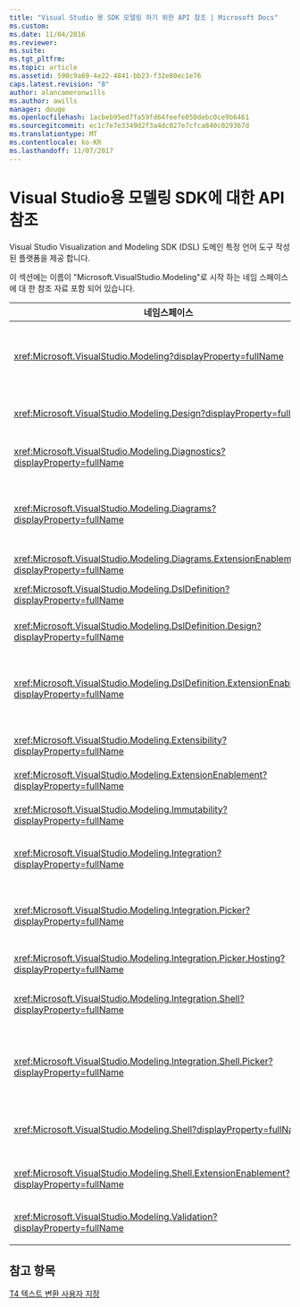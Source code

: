 ```yaml
---
title: "Visual Studio 용 SDK 모델링 하기 위한 API 참조 | Microsoft Docs"
ms.custom: 
ms.date: 11/04/2016
ms.reviewer: 
ms.suite: 
ms.tgt_pltfrm: 
ms.topic: article
ms.assetid: 590c9a69-4e22-4841-bb23-f32e80ec1e76
caps.latest.revision: "8"
author: alancameronwills
ms.author: awills
manager: douge
ms.openlocfilehash: 1acbeb95ed7fa59fd64feefe050debc0ce9b6461
ms.sourcegitcommit: ec1c7e7e3349d2f3a4dc027e7cfca840c029367d
ms.translationtype: MT
ms.contentlocale: ko-KR
ms.lasthandoff: 11/07/2017
---
```

# <a name="api-reference-for-modeling-sdk-for-visual-studio"></a>Visual Studio용 모델링 SDK에 대한 API 참조
Visual Studio Visualization and Modeling SDK (DSL) 도메인 특정 언어 도구 작성 된 플랫폼을 제공 합니다.  
  
 이 섹션에는 이름이 "Microsoft.VisualStudio.Modeling"로 시작 하는 네임 스페이스에 대 한 참조 자료 포함 되어 있습니다.  
  
|네임스페이스|콘텐츠|  
|---------------|-------------|  
|<xref:Microsoft.VisualStudio.Modeling?displayProperty=fullName>|DSL에서 정의 하는 모든 도메인 클래스의 기본 클래스는 ModelElement 같은 클래스입니다.|  
|<xref:Microsoft.VisualStudio.Modeling.Design?displayProperty=fullName>|DSL 정의의 일부를 구성 하는 클래스입니다.|  
|<xref:Microsoft.VisualStudio.Modeling.Diagnostics?displayProperty=fullName>|모델 저장소 뷰어 및 성능 측정 도구입니다.|  
|<xref:Microsoft.VisualStudio.Modeling.Diagrams?displayProperty=fullName>|DSL에서 정의 하는 모든 셰이프에의 기본 클래스인 ShapeElement 같은 클래스입니다.|  
|<xref:Microsoft.VisualStudio.Modeling.Diagrams.ExtensionEnablement?displayProperty=fullName>|메서드를 제스처 및 선택 합니다.|  
|<xref:Microsoft.VisualStudio.Modeling.DslDefinition?displayProperty=fullName>|DSL 정의 디자이너의 API입니다.|  
|<xref:Microsoft.VisualStudio.Modeling.DslDefinition.Design?displayProperty=fullName>|DSL 정의 디자이너의 내부 클래스입니다.|  
|<xref:Microsoft.VisualStudio.Modeling.DslDefinition.ExtensionEnablement?displayProperty=fullName>|명령, 제스처 및 유효성 검사를 사용 하 여 DSL 디자이너를 확장할 수 있도록 하는 특성입니다.|  
|<xref:Microsoft.VisualStudio.Modeling.Extensibility?displayProperty=fullName>|DSL 확장성을 구현 하는 모델 요소에 대 한 확장 메서드.|  
|<xref:Microsoft.VisualStudio.Modeling.ExtensionEnablement?displayProperty=fullName>|확장성 특성|  
|<xref:Microsoft.VisualStudio.Modeling.Immutability?displayProperty=fullName>|읽기 전용 모델의 일부를 만들 수 있습니다.|  
|<xref:Microsoft.VisualStudio.Modeling.Integration?displayProperty=fullName>|Modelbus API를 사용 하면 서로 다른 모델을 통합 합니다.|  
|<xref:Microsoft.VisualStudio.Modeling.Integration.Picker?displayProperty=fullName>|사용자가 모델 및 Modelbus 참조를 만들 요소를 탐색할 수 있도록 하는 대화 상자.|  
|<xref:Microsoft.VisualStudio.Modeling.Integration.Picker.Hosting?displayProperty=fullName>|선택 서비스입니다.|  
|<xref:Microsoft.VisualStudio.Modeling.Integration.Shell?displayProperty=fullName>|에 어댑터 프레임 워크 Modelbus [!INCLUDE[vsprvs](../code-quality/includes/vsprvs_md.md)]합니다.|  
|<xref:Microsoft.VisualStudio.Modeling.Integration.Shell.Picker?displayProperty=fullName>|사용자가 모델 및 Modelbus 참조를 만들 요소를 탐색할 수 있게 해 주는 선택 대화 상자.|  
|<xref:Microsoft.VisualStudio.Modeling.Shell?displayProperty=fullName>|Dsl 간의 인터페이스 및 [!INCLUDE[vsprvs](../code-quality/includes/vsprvs_md.md)]합니다.|  
|<xref:Microsoft.VisualStudio.Modeling.Shell.ExtensionEnablement?displayProperty=fullName>|바로 가기 (상황에 맞는) 메뉴 명령을 정의할 수 있습니다.|  
|<xref:Microsoft.VisualStudio.Modeling.Validation?displayProperty=fullName>|유효성 검사 제약 조건을 정의할 수 있습니다.|  
  
## <a name="see-also"></a>참고 항목  
 [T4 텍스트 변환 사용자 지정](../modeling/customizing-t4-text-transformation.md)
